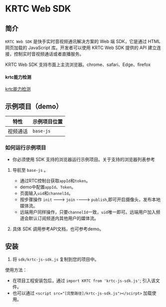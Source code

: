 # KRTC Web SDK

## 简介

`KRTC Web SDK` 是快手实时音视频通讯解决方案的 Web 端 SDK，它是通过 HTML 网页加载的 JavaScript 库。开发者可以使用 KRTC Web SDK 提供的 API 建立连接，控制实时音视频通话或者直播服务。

KRTC Web SDK 支持市面上主流浏览器。chrome、safari、Edge、firefox

#### krtc能力检测
[krtc能力检测](https://webdemo.kwairtc.com/livevideocall/detect.html)

## 示例项目（demo）

| 特性     | 示例项目位置 |
| -------- | ------------ |
| 视频通话 | `base-js`  |


### 如何运行示例项目
- 你必须使用 SDK 支持的浏览器运行示例项目。关于支持的浏览器列表参考 

1. 导航至 `base-js` 。
   - 通过RTC控制台获取`appId`和`token`。
   - demo中配置`appId`、`Token`。
   - 页面输入`uid`和`channelId`。
   - 按步骤操作 `init` ---> `join` ----> `publish`,即可开启摄像头，发布本地媒体流。 
   - 远端用户同样操作，只要`channelId`一致，`uid`唯一即可。远端用户加入频道会默认订阅频道内其他用户的媒体流。

2. 具体 SDK 调用参考API文档，也可参考demo。


## 安装

1. 将 `sdk/krtc-js-sdk.js` 复制到您的项目中。

使用方法：

- 在项目工程安装包后，通过 `import KRTC from 'krtc-js-sdk.js'`;  引入该文件。
- 也可以通过 `<script src="[完整路径]/krtc-js-sdk.js"></scirpt>` 加载使用。



